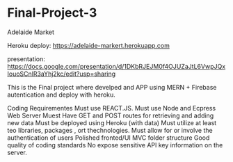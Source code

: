 # Final-Project-3
 Adelaide Market
 
 
 
Heroku deploy: https://adelaide-markert.herokuapp.com

presentation: https://docs.google.com/presentation/d/1DKbRJEJM0f4OJUZaJtL6VwpJQxIouoSCnlR3aYhj2kc/edit?usp=sharing


This is the Final project where develped and APP using MERN + Firebase autentication and deploy with heroku. 

Coding Requirementes
Must use REACT.JS.
Must use Node and Ecpress Web Server
Muest Have GET and POST routes for retrieving and adding new data
Must be deployed using Heroku (with data)
Must utilize at least teo libraries, packages , ort thechnologies.
Must allow for or involve the authentication of users 
Polished fronted/UI
MVC folder structure
Good quality of coding standards
No expose sensitive API key information on the server. 
